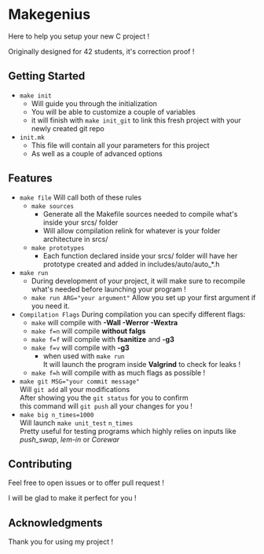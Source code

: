 # Makegenius

Here to help you setup your new C project !

Originally designed for 42 students, it's correction proof !


## Getting Started

* ```make init```
  * Will guide you through the initialization
  * You will be able to customize a couple of variables
  * it will finish with ```make init_git``` to link this fresh project with your newly created git repo
* ```init.mk```
  * This file will contain all your parameters for this project
  * As well as a couple of advanced options

## Features


* ```make file```  Will call both of these rules
  * ```make sources```
    * Generate all the Makefile sources needed to compile what's inside your srcs/ folder
    * Will allow compilation relink for whatever is your folder architecture  in srcs/
  * ```make prototypes```
    * Each function declared inside your srcs/ folder will have her prototype created and added in includes/auto/auto_*.h
* ```make run```
  * During development of your project, it will make sure to recompile what's
 needed before launching your program !
  * ```make run ARG="your argument"``` Allow you set up your first argument if you need it.
* ```Compilation Flags```
 During compilation you can specify different flags:
  * ```make``` will compile with **-Wall -Werror -Wextra**
  * ```make f=n``` will compile **without falgs**
  * ```make f=f``` will compile with **fsanitize** and **-g3**
  * ```make f=v``` will compile with **-g3**
    * when used with ```make run```  
    It will launch the program inside **Valgrind** to check for leaks !
  * ```make f=h``` will compile with as much flags as possible !
* ```make git MSG="your commit message"```  
 Will ```git add``` all your modifications  
 After showing you the ```git status``` for you to confirm  
 this command will ```git push``` all your changes for you !
* ```make big n_times=1000```  
 Will launch ```make unit_test``` ```n_times```  
 Pretty useful for testing programs which highly relies on inputs like _push_swap_, _lem-in_ or _Corewar_


## Contributing

Feel free to open issues or to offer pull request !

I will be glad to make it perfect for you !

## Acknowledgments

Thank you for using my project !
